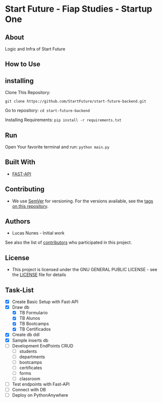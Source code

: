 # Start Future - Fiap Studies - Startup One

## About

Logic and Infra of Start Future

## How to Use

## installing

Clone This Repository:

```git clone https://github.com/StartFuture/start-future-backend.git```

Go to repository:
```cd start-future-backend```

Installing Requirements:
```pip install -r requirements.txt```

## Run

Open Your favorite terminal and run: ```python main.py```

## Built With

* [FAST-API](https://fastapi.tiangolo.com/)

## Contributing


* We use [SemVer](http://semver.org/) for versioning. For the versions available, see the [tags on this repository](https://github.com/StartFuture/start-future-backend/tags).

## Authors

* Lucas Nunes - Initial work

See also the list of [contributors](https://github.com/StartFuture/start-future-backend/contributors) who participated in this project.

## License

* This project is licensed under the GNU GENERAL PUBLIC LICENSE - see the [LICENSE](LICENSE) file for details

## Task-List

- [X] Create Basic Setup with Fast-API
- [X] Draw db
  - [X] TB Formulario
  - [X] TB Alunos
  - [X] TB Bootcamps
  - [X] TB Certificados
- [X] Create db ddl
- [X] Sample inserts db
- [ ] Development EndPoints CRUD
  - [ ] students
  - [ ] departments
  - [ ] bootcamps
  - [ ] certificates
  - [ ] forms
  - [ ] classroom
- [ ] Test endpoints with Fast-API
- [ ] Connect with DB
- [ ] Deploy on PythonAnywhere